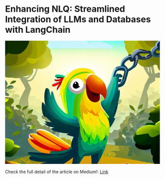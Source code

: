 # Enhancing NLQ: Streamlined Integration of LLMs and Databases with LangChain

![langchain](/assets/langchain-bird.jpeg)

Check the full detail of the article on Medium!: [Link](https://medium.com/mlearning-ai/enhancing-nlq-streamlined-integration-of-llms-and-databases-with-langchain-74ecdefecf0a)
